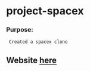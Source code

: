 # project-spacex

### Purpose:
     Created a spacex clone

## Website [here](https://tsurya-brs.github.io/project-spacex/)
